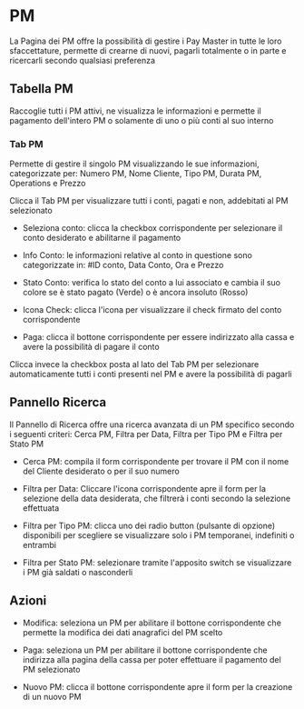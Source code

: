 # PM

La Pagina dei PM offre la possibilità di gestire i Pay Master in tutte le loro sfaccettature, permette di crearne di nuovi, pagarli totalmente o in parte e ricercarli secondo qualsiasi preferenza

## Tabella PM

Raccoglie tutti i PM attivi, ne visualizza le informazioni e permette il pagamento dell'intero PM o solamente di uno o più conti al suo interno

### Tab PM

Permette di gestire il singolo PM visualizzando le sue informazioni, categorizzate per: Numero PM, Nome Cliente, Tipo PM, Durata PM, Operations e Prezzo

<div>Clicca il Tab PM per visualizzare tutti i conti, pagati e non, addebitati al PM selezionato</div>

* Seleziona conto: clicca la checkbox corrispondente per selezionare il conto desiderato e abilitarne il pagamento

* Info Conto: le informazioni relative al conto in questione sono categorizzate in: #ID conto, Data Conto, Ora e Prezzo

* Stato Conto: verifica lo stato del conto a lui associato e cambia il suo colore se è stato pagato (Verde) o è ancora insoluto (Rosso)

* <div>Icona Check: clicca l'icona per visualizzare il check firmato del conto corrispondente</div>

* Paga: clicca il bottone corrispondente per essere indirizzato alla cassa e avere la possibilità di pagare il conto

Clicca invece la checkbox posta al lato del Tab PM per selezionare automaticamente tutti i conti presenti nel PM e avere la possibilità di pagarli 

## Pannello Ricerca

Il Pannello di Ricerca offre una ricerca avanzata di un PM specifico secondo i seguenti criteri: Cerca PM, Filtra per Data, Filtra per Tipo PM e Filtra per Stato PM

* Cerca PM: compila il form corrispondente per trovare il PM con il nome del Cliente desiderato o per il suo numero

* Filtra per Data: Cliccare l'icona corrispondente apre il form per la selezione della data desiderata, che filtrerà i conti secondo la selezione effettuata

* Filtra per Tipo PM: clicca uno dei radio button (pulsante di opzione) disponibili per scegliere se visualizzare solo i PM temporanei, indefiniti o entrambi

* Filtra per Stato PM: selezionare tramite l'apposito switch se visualizzare i PM già saldati o nasconderli

## Azioni

* Modifica: seleziona un PM per abilitare il bottone corrispondente che permette la modifica dei dati anagrafici del PM scelto

* Paga: seleziona un PM per abilitare il bottone corrispondente che indirizza alla pagina della cassa per poter effettuare il pagamento del PM selezionato

* <div>Nuovo PM: clicca il bottone corrispondente apre il form per la creazione di un nuovo PM</div>

